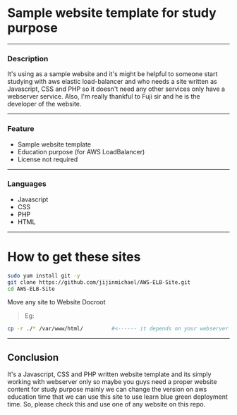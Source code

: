 # Sample website template for study purpose

---
### Description

It's using as a sample website and it's might be helpful to someone start studying with aws elastic load-balancer and who needs a site written as Javascript, CSS and PHP so it doesn't need any other services only have a webserver service. Also, I'm really thankful to Fuji sir and he is the developer of the website.

----
### Feature

- Sample website template
- Education purpose (for AWS LoadBalancer)
- License not required

----
### Languages
- Javascript
- CSS
- PHP
- HTML

---
# How to get these sites

```sh
sudo yum install git -y
git clone https://github.com/jijinmichael/AWS-ELB-Site.git
cd AWS-ELB-Site
```
Move any site to Website Docroot
> Eg:
```sh
cp -r ./* /var/www/html/         #<------ it depends on your webserver document root
```

----
## Conclusion

It's a Javascript, CSS and PHP written website template and its simply working with webserver only so maybe you guys need a proper website content for study purpose mainly we can change the version on aws education time that we can use this site to use learn blue green deployment time. So, please check this and use one of any website on this repo.



